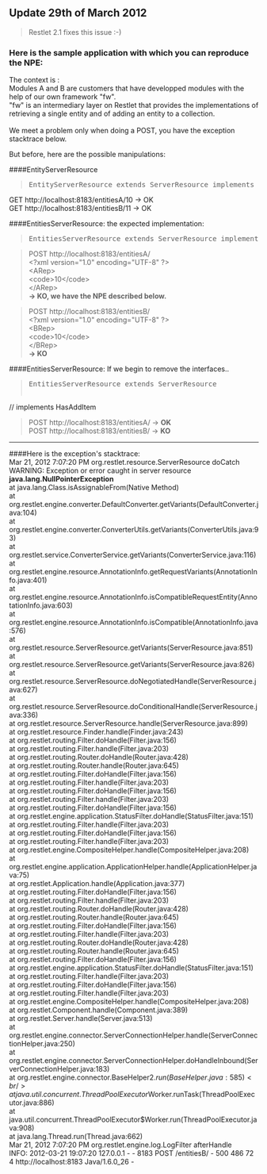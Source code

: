## Update 29th of March 2012
> Restlet 2.1 fixes this issue :-)

### Here is the sample application with which you can reproduce the NPE:

The context is :<br/> 
Modules A and B are customers that have developped modules with the help of our own framework "fw".<br/>
"fw" is an intermediary layer on Restlet that provides the implementations of retrieving a single entity and of adding an entity to a collection.<br/><br/>
We meet a problem only when doing a POST, you have the exception stacktrace below.

But before, here are the possible manipulations:<br/>

####EntityServerResource<br/>
><pre>EntityServerResource<R extends Rep> extends ServerResource implements HasRetrieve<R></pre>
GET http://localhost:8183/entitiesA/10 -> OK<br/>
GET http://localhost:8183/entitiesB/11 -> OK<br/>


####EntitiesServerResource: the expected implementation:<br/>
><pre>EntitiesServerResource<R extends Rep> extends ServerResource implements HasAddItem<R></pre> 

>POST http://localhost:8183/entitiesA/
<br/>&lt;?xml version="1.0" encoding="UTF-8" ?&gt;
<br/>&lt;ARep&gt;
<br/>  &lt;code&gt;10&lt;/code&gt;
<br/>&lt;/ARep&gt;
<br/><b>-> KO, we have the NPE described below.</b>

>POST http://localhost:8183/entitiesB/
<br/>&lt;?xml version="1.0" encoding="UTF-8" ?&gt;
<br/>&lt;BRep&gt;
<br/>  &lt;code&gt;10&lt;/code&gt;
<br/>&lt;/BRep&gt;
<br/><b>-> KO</b>

####EntitiesServerResource: If we begin to remove the interfaces..<br/>
><pre>EntitiesServerResource<R extends Rep> extends ServerResource 
// implements HasAddItem<R></pre>

>POST http://localhost:8183/entitiesA/ -> <b>OK</b><br/>
>POST http://localhost:8183/entitiesB/ -> <b>KO</b>

---
####Here is the exception's stacktrace:<br/>
Mar 21, 2012 7:07:20 PM org.restlet.resource.ServerResource doCatch<br/>
WARNING: Exception or error caught in server resource<br/>
<b>java.lang.NullPointerException</b>
<br/>        at java.lang.Class.isAssignableFrom(Native Method)
<br/>        at org.restlet.engine.converter.DefaultConverter.getVariants(DefaultConverter.java:104)
<br/>        at org.restlet.engine.converter.ConverterUtils.getVariants(ConverterUtils.java:93)
<br/>        at org.restlet.service.ConverterService.getVariants(ConverterService.java:116)
<br/>        at org.restlet.engine.resource.AnnotationInfo.getRequestVariants(AnnotationInfo.java:401)
<br/>        at org.restlet.engine.resource.AnnotationInfo.isCompatibleRequestEntity(AnnotationInfo.java:603)
<br/>        at org.restlet.engine.resource.AnnotationInfo.isCompatible(AnnotationInfo.java:576)
<br/>        at org.restlet.resource.ServerResource.getVariants(ServerResource.java:851)
<br/>        at org.restlet.resource.ServerResource.getVariants(ServerResource.java:826)
<br/>        at org.restlet.resource.ServerResource.doNegotiatedHandle(ServerResource.java:627)
<br/>        at org.restlet.resource.ServerResource.doConditionalHandle(ServerResource.java:336)
<br/>        at org.restlet.resource.ServerResource.handle(ServerResource.java:899)
<br/>        at org.restlet.resource.Finder.handle(Finder.java:243)
<br/>        at org.restlet.routing.Filter.doHandle(Filter.java:156)
<br/>        at org.restlet.routing.Filter.handle(Filter.java:203)
<br/>        at org.restlet.routing.Router.doHandle(Router.java:428)
<br/>        at org.restlet.routing.Router.handle(Router.java:645)
<br/>        at org.restlet.routing.Filter.doHandle(Filter.java:156)
<br/>        at org.restlet.routing.Filter.handle(Filter.java:203)
<br/>        at org.restlet.routing.Filter.doHandle(Filter.java:156)
<br/>        at org.restlet.routing.Filter.handle(Filter.java:203)
<br/>        at org.restlet.routing.Filter.doHandle(Filter.java:156)
<br/>        at org.restlet.engine.application.StatusFilter.doHandle(StatusFilter.java:151)
<br/>        at org.restlet.routing.Filter.handle(Filter.java:203)
<br/>        at org.restlet.routing.Filter.doHandle(Filter.java:156)
<br/>        at org.restlet.routing.Filter.handle(Filter.java:203)
<br/>        at org.restlet.engine.CompositeHelper.handle(CompositeHelper.java:208)
<br/>        at org.restlet.engine.application.ApplicationHelper.handle(ApplicationHelper.java:75)
<br/>        at org.restlet.Application.handle(Application.java:377)
<br/>        at org.restlet.routing.Filter.doHandle(Filter.java:156)
<br/>        at org.restlet.routing.Filter.handle(Filter.java:203)
<br/>        at org.restlet.routing.Router.doHandle(Router.java:428)
<br/>        at org.restlet.routing.Router.handle(Router.java:645)
<br/>        at org.restlet.routing.Filter.doHandle(Filter.java:156)
<br/>        at org.restlet.routing.Filter.handle(Filter.java:203)
<br/>        at org.restlet.routing.Router.doHandle(Router.java:428)
<br/>        at org.restlet.routing.Router.handle(Router.java:645)
<br/>        at org.restlet.routing.Filter.doHandle(Filter.java:156)
<br/>        at org.restlet.engine.application.StatusFilter.doHandle(StatusFilter.java:151)
<br/>        at org.restlet.routing.Filter.handle(Filter.java:203)
<br/>        at org.restlet.routing.Filter.doHandle(Filter.java:156)
<br/>        at org.restlet.routing.Filter.handle(Filter.java:203)
<br/>        at org.restlet.engine.CompositeHelper.handle(CompositeHelper.java:208)
<br/>        at org.restlet.Component.handle(Component.java:389)
<br/>        at org.restlet.Server.handle(Server.java:513)
<br/>        at org.restlet.engine.connector.ServerConnectionHelper.handle(ServerConnectionHelper.java:250)
<br/>        at org.restlet.engine.connector.ServerConnectionHelper.doHandleInbound(ServerConnectionHelper.java:183)
<br/>        at org.restlet.engine.connector.BaseHelper$2.run(BaseHelper.java:585)
<br/>        at java.util.concurrent.ThreadPoolExecutor$Worker.runTask(ThreadPoolExecutor.java:886)
<br/>        at java.util.concurrent.ThreadPoolExecutor$Worker.run(ThreadPoolExecutor.java:908)
<br/>        at java.lang.Thread.run(Thread.java:662)
<br/>Mar 21, 2012 7:07:20 PM org.restlet.engine.log.LogFilter afterHandle
<br/>INFO: 2012-03-21	19:07:20	127.0.0.1	-	-	8183	POST	/entitiesB/	-	500	486	72	4	http://localhost:8183	Java/1.6.0_26	-

